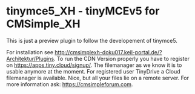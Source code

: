 # tinymce5_XH - tinyMCEv5 for CMSimple_XH

This is just a preview plugin to follow the developement of tinymce5.

For installation see http://cmsimplexh-doku017.keil-portal.de/?Architektur/Plugins.
To run the CDN Version properly you have to register on https://apps.tiny.cloud/signup/.
The filemanager as we know it is to usable anymore at the moment. For registered user TinyDrive a Cloud filemanager is available. Nice, but all your files lie on a remote server.
For more information ask: https://cmsimpleforum.com.
